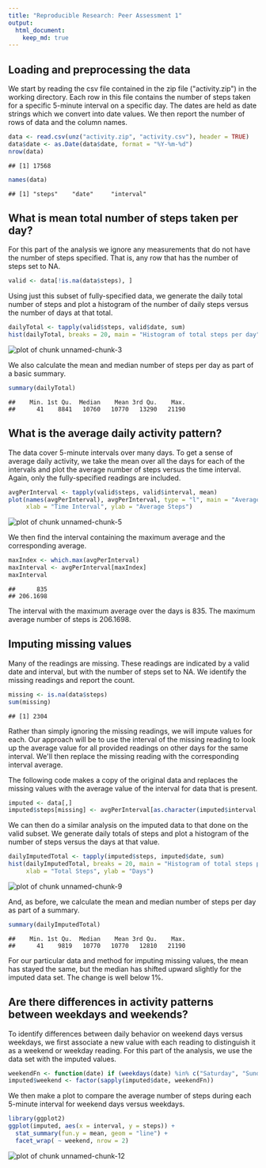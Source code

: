 ```yaml
---
title: "Reproducible Research: Peer Assessment 1"
output: 
  html_document:
    keep_md: true
---
```


## Loading and preprocessing the data

We start by reading the csv file contained in the zip file ("activity.zip") in the working 
directory. Each row in this file contains the number of steps taken for a specific 5-minute
interval on a specific day. The dates are held as date strings which we convert into date values.
We then report the number of rows of data and the column names.


```r
data <- read.csv(unz("activity.zip", "activity.csv"), header = TRUE)
data$date <- as.Date(data$date, format = "%Y-%m-%d")
nrow(data)
```

```
## [1] 17568
```

```r
names(data)
```

```
## [1] "steps"    "date"     "interval"
```

## What is mean total number of steps taken per day?

For this part of the analysis we ignore any measurements that do not have the number of steps specified. That is, any row that has the number of steps set to NA.


```r
valid <- data[!is.na(data$steps), ]
```

Using just this subset of fully-specified data, we generate the daily total number of steps and plot 
a histogram of the number of daily steps versus the number of days at that total.


```r
dailyTotal <- tapply(valid$steps, valid$date, sum)
hist(dailyTotal, breaks = 20, main = "Histogram of total steps per day", xlab = "Total Steps", ylab = "Days")
```

![plot of chunk unnamed-chunk-3](figure/unnamed-chunk-3-1.png) 

We also calculate the mean and median number of steps per day as part of a basic summary.

```r
summary(dailyTotal)
```

```
##    Min. 1st Qu.  Median    Mean 3rd Qu.    Max. 
##      41    8841   10760   10770   13290   21190
```

## What is the average daily activity pattern?

The data cover 5-minute intervals over many days. To get a sense of average daily activity, we 
take the mean over all the days for each of the intervals and plot the average number
of steps versus the time interval. Again, only the fully-specified readings are included.


```r
avgPerInterval <- tapply(valid$steps, valid$interval, mean)
plot(names(avgPerInterval), avgPerInterval, type = "l", main = "Average steps per interval",
     xlab = "Time Interval", ylab = "Average Steps")
```

![plot of chunk unnamed-chunk-5](figure/unnamed-chunk-5-1.png) 

We then find the interval containing the maximum average and the corresponding average.


```r
maxIndex <- which.max(avgPerInterval)
maxInterval <- avgPerInterval[maxIndex]
maxInterval
```

```
##      835 
## 206.1698
```

The interval with the maximum average over the days is 835. The maximum average number of steps is 206.1698.

## Imputing missing values

Many of the readings are missing. These readings are indicated by a valid date and interval, but 
with the number of steps set to NA. We identify the missing readings and report the count.


```r
missing <- is.na(data$steps)
sum(missing)
```

```
## [1] 2304
```

Rather than simply ignoring the missing readings, we will impute values for each. 
Our approach will be to use the interval of the missing reading to look up the average value for 
all provided readings on other days for the same interval. We'll then replace the missing reading
with the corresponding interval average.

The following code makes a copy of the original data and replaces the missing values with the 
average value of the interval for data that is present.


```r
imputed <- data[,]
imputed$steps[missing] <- avgPerInterval[as.character(imputed$interval[missing])]
```

We can then do a similar analysis on the imputed data to that done on the valid subset. We generate daily totals of steps and plot a histogram of the number of steps versus the days at that value.


```r
dailyImputedTotal <- tapply(imputed$steps, imputed$date, sum)
hist(dailyImputedTotal, breaks = 20, main = "Histogram of total steps per day (with imputed values)", 
     xlab = "Total Steps", ylab = "Days")
```

![plot of chunk unnamed-chunk-9](figure/unnamed-chunk-9-1.png) 

And, as before, we calculate the mean and median number of steps per day as part of a summary.


```r
summary(dailyImputedTotal)
```

```
##    Min. 1st Qu.  Median    Mean 3rd Qu.    Max. 
##      41    9819   10770   10770   12810   21190
```

For our particular data and method for imputing missing values, the mean has stayed the same,
but the median has shifted upward slightly for the imputed data set. The change is well below 1%.

## Are there differences in activity patterns between weekdays and weekends?

To identify differences between daily behavior on weekend days versus weekdays, we first
associate a new value with each reading to distinguish it as a weekend or weekday reading.
For this part of the analysis, we use the data set with the imputed values.


```r
weekendFn <- function(date) if (weekdays(date) %in% c("Saturday", "Sunday")) "weekend" else "weekday"
imputed$weekend <- factor(sapply(imputed$date, weekendFn))
```

We then make a plot to compare the average number of steps during each 5-minute interval
for weekend days versus weekdays. 

```r
library(ggplot2)
ggplot(imputed, aes(x = interval, y = steps)) +
  stat_summary(fun.y = mean, geom = "line") +
  facet_wrap( ~ weekend, nrow = 2)
```

![plot of chunk unnamed-chunk-12](figure/unnamed-chunk-12-1.png) 
